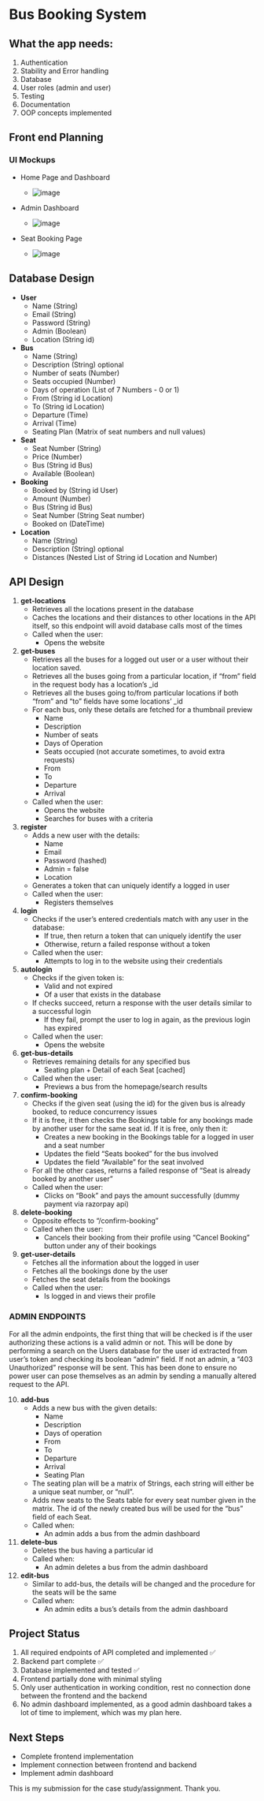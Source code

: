 # Bus Booking System

## What the app needs:
1. Authentication
2. Stability and Error handling
3. Database
4. User roles (admin and user)
5. Testing
6. Documentation
7. OOP concepts implemented

## Front end Planning
### UI Mockups
- Home Page and Dashboard
  - ![image](https://github.com/AbhiK002/bus-booking-system/assets/68178267/8f821733-681a-4481-a1dd-d3cc2b45c7e9)

- Admin Dashboard
  - ![image](https://github.com/AbhiK002/bus-booking-system/assets/68178267/b001cee9-a153-4b98-9efc-1c430d7c771c)

- Seat Booking Page
  - ![image](https://github.com/AbhiK002/bus-booking-system/assets/68178267/42f07e96-7f03-4dde-bf8c-4229dfc1fa62)

## Database Design
- **User**
  - Name (String)
  - Email (String)
  - Password (String)
  - Admin (Boolean)
  - Location (String id)
- **Bus**
  - Name (String)
  - Description (String) optional
  - Number of seats (Number)
  - Seats occupied (Number)
  - Days of operation (List of 7 Numbers - 0 or 1)
  - From (String id Location)
  - To (String id Location)
  - Departure (Time)
  - Arrival (Time)
  - Seating Plan (Matrix of seat numbers and null values)
- **Seat**
  - Seat Number (String)
  - Price (Number)
  - Bus (String id Bus)
  - Available (Boolean)
- **Booking**
  - Booked by (String id User)
  - Amount (Number)
  - Bus (String id Bus)
  - Seat Number (String Seat number)
  - Booked on (DateTime)
- **Location**
  - Name (String)
  - Description (String) optional
  - Distances (Nested List of String id Location and Number)

## API Design
1. **get-locations**
   - Retrieves all the locations present in the database
   - Caches the locations and their distances to other locations in the API itself, so this endpoint will avoid database calls most of the times
   - Called when the user:
     - Opens the website
2. **get-buses**
   - Retrieves all the buses for a logged out user or a user without their location saved.
   - Retrieves all the buses going from a particular location, if “from” field in the request body has a location’s _id
   - Retrieves all the buses going to/from particular locations if both “from” and “to” fields have some locations’ _id
   - For each bus, only these details are fetched for a thumbnail preview
     - Name
     - Description
     - Number of seats
     - Days of Operation
     - Seats occupied (not accurate sometimes, to avoid extra requests)
     - From
     - To
     - Departure
     - Arrival
   - Called when the user:
     - Opens the website
     - Searches for buses with a criteria
3. **register**
   - Adds a new user with the details:
     - Name
     - Email
     - Password (hashed)
     - Admin = false
     - Location
   - Generates a token that can uniquely identify a logged in user
   - Called when the user:
     - Registers themselves
4. **login**
   - Checks if the user’s entered credentials match with any user in the database:
     - If true, then return a token that can uniquely identify the user
     - Otherwise, return a failed response without a token
   - Called when the user:
     - Attempts to log in to the website using their credentials
5. **autologin**
   - Checks if the given token is:
     - Valid and not expired
     - Of a user that exists in the database
   - If checks succeed, return a response with the user details similar to a successful login
     - If they fail, prompt the user to log in again, as the previous login has expired
   - Called when the user:
     - Opens the website
6. **get-bus-details**
   - Retrieves remaining details for any specified bus
     - Seating plan + Detail of each Seat [cached]
   - Called when the user:
     - Previews a bus from the homepage/search results
7. **confirm-booking**
   - Checks if the given seat (using the id) for the given bus is already booked, to reduce concurrency issues
   - If it is free, it then checks the Bookings table for any bookings made by another user for the same seat id. If it is free, only then it:
     - Creates a new booking in the Bookings table for a logged in user and a seat number
     - Updates the field “Seats booked” for the bus involved
     - Updates the field “Available” for the seat involved
   - For all the other cases, returns a failed response of “Seat is already booked by another user”
   - Called when the user:
     - Clicks on “Book” and pays the amount successfully (dummy payment via razorpay api)
8. **delete-booking**
   - Opposite effects to “/confirm-booking”
   - Called when the user:
     - Cancels their booking from their profile using “Cancel Booking” button under any of their bookings
9. **get-user-details**
   - Fetches all the information about the logged in user
   - Fetches all the bookings done by the user
   - Fetches the seat details from the bookings
   - Called when the user:
     - Is logged in and views their profile

### ADMIN ENDPOINTS
For all the admin endpoints, the first thing that will be checked is if the user authorizing these actions is a valid admin or not. This will be done by performing a search on the Users database for the user id extracted from user’s token and checking its boolean “admin” field. If not an admin, a “403 Unauthorized” response will be sent. This has been done to ensure no power user can pose themselves as an admin by sending a manually altered request to the API.

10. **add-bus**
    - Adds a new bus with the given details:
      - Name
      - Description
      - Days of operation
      - From
      - To
      - Departure
      - Arrival
      - Seating Plan
    - The seating plan will be a matrix of Strings, each string will either be a unique seat number, or “null”.
    - Adds new seats to the Seats table for every seat number given in the matrix. The id of the newly created bus will be used for the “bus” field of each Seat.
    - Called when:
      - An admin adds a bus from the admin dashboard
11. **delete-bus**
    - Deletes the bus having a particular id
    - Called when:
      - An admin deletes a bus from the admin dashboard
12. **edit-bus**
    - Similar to add-bus, the details will be changed and the procedure for the seats will be the same
    - Called when:
      - An admin edits a bus’s details from the admin dashboard

## Project Status
1. All required endpoints of API completed and implemented ✅
2. Backend part complete ✅
3. Database implemented and tested ✅
4. Frontend partially done with minimal styling
5. Only user authentication in working condition, rest no connection done between the frontend and the backend
6. No admin dashboard implemented, as a good admin dashboard takes a lot of time to implement, which was my plan here.

## Next Steps
- Complete frontend implementation
- Implement connection between frontend and backend
- Implement admin dashboard


This is my submission for the case study/assignment. Thank you.
